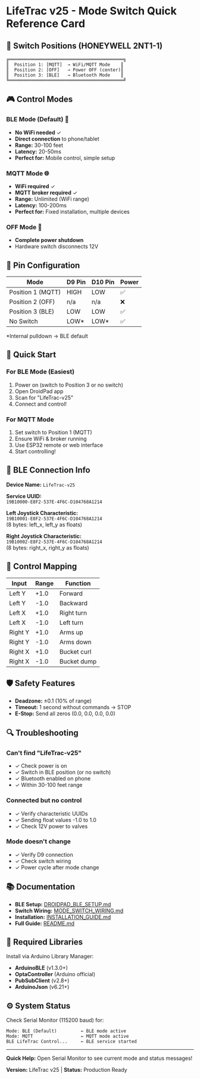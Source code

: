 # LifeTrac v25 - Mode Switch Quick Reference Card

## 🔌 Switch Positions (HONEYWELL 2NT1-1)

```
╔═══════════════════════════════════════════╗
║  Position 1: [MQTT]  → WiFi/MQTT Mode    ║
║  Position 2: [OFF]   → Power OFF (center)║
║  Position 3: [BLE]   → Bluetooth Mode    ║
╚═══════════════════════════════════════════╝
```

## 🎮 Control Modes

### BLE Mode (Default) 📱
- **No WiFi needed** ✓
- **Direct connection** to phone/tablet
- **Range:** 30-100 feet
- **Latency:** 20-50ms
- **Perfect for:** Mobile control, simple setup

### MQTT Mode 🌐
- **WiFi required** ✓
- **MQTT broker required** ✓
- **Range:** Unlimited (WiFi range)
- **Latency:** 100-200ms
- **Perfect for:** Fixed installation, multiple devices

### OFF Mode 🔴
- **Complete power shutdown**
- Hardware switch disconnects 12V

## 🔧 Pin Configuration

| Mode | D9 Pin | D10 Pin | Power |
|------|--------|---------|-------|
| Position 1 (MQTT) | HIGH | LOW | ✅ |
| Position 2 (OFF) | n/a | n/a | ❌ |
| Position 3 (BLE) | LOW | LOW | ✅ |
| No Switch | LOW* | LOW* | ✅ |

*Internal pulldown → BLE default

## 🚀 Quick Start

### For BLE Mode (Easiest)
1. Power on (switch to Position 3 or no switch)
2. Open DroidPad app
3. Scan for "LifeTrac-v25"
4. Connect and control!

### For MQTT Mode
1. Set switch to Position 1 (MQTT)
2. Ensure WiFi & broker running
3. Use ESP32 remote or web interface
4. Start controlling!

## 📡 BLE Connection Info

**Device Name:** `LifeTrac-v25`

**Service UUID:**  
`19B10000-E8F2-537E-4F6C-D104768A1214`

**Left Joystick Characteristic:**  
`19B10001-E8F2-537E-4F6C-D104768A1214`  
(8 bytes: left_x, left_y as floats)

**Right Joystick Characteristic:**  
`19B10002-E8F2-537E-4F6C-D104768A1214`  
(8 bytes: right_x, right_y as floats)

## 🎯 Control Mapping

| Input | Range | Function |
|-------|-------|----------|
| Left Y | +1.0 | Forward |
| Left Y | -1.0 | Backward |
| Left X | +1.0 | Right turn |
| Left X | -1.0 | Left turn |
| Right Y | +1.0 | Arms up |
| Right Y | -1.0 | Arms down |
| Right X | +1.0 | Bucket curl |
| Right X | -1.0 | Bucket dump |

## 🛡️ Safety Features

- **Deadzone:** ±0.1 (10% of range)
- **Timeout:** 1 second without commands → STOP
- **E-Stop:** Send all zeros (0.0, 0.0, 0.0, 0.0)

## 🔍 Troubleshooting

### Can't find "LifeTrac-v25"
- ✓ Check power is on
- ✓ Switch in BLE position (or no switch)
- ✓ Bluetooth enabled on phone
- ✓ Within 30-100 feet range

### Connected but no control
- ✓ Verify characteristic UUIDs
- ✓ Sending float values -1.0 to 1.0
- ✓ Check 12V power to valves

### Mode doesn't change
- ✓ Verify D9 connection
- ✓ Check switch wiring
- ✓ Power cycle after mode change

## 📚 Documentation

- **BLE Setup:** [DROIDPAD_BLE_SETUP.md](DROIDPAD_BLE_SETUP.md)
- **Switch Wiring:** [MODE_SWITCH_WIRING.md](MODE_SWITCH_WIRING.md)
- **Installation:** [INSTALLATION_GUIDE.md](INSTALLATION_GUIDE.md)
- **Full Guide:** [README.md](README.md)

## 🔧 Required Libraries

Install via Arduino Library Manager:
- **ArduinoBLE** (v1.3.0+)
- **OptaController** (Arduino official)
- **PubSubClient** (v2.8+)
- **ArduinoJson** (v6.21+)

## ⚙️ System Status

Check Serial Monitor (115200 baud) for:
```
Mode: BLE (Default)         ← BLE mode active
Mode: MQTT                  ← MQTT mode active
BLE LifeTrac Control...     ← BLE service started
```

---

**Quick Help:** Open Serial Monitor to see current mode and status messages!

**Version:** LifeTrac v25 | **Status:** Production Ready
